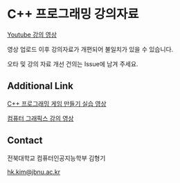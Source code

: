 # C++ 프로그래밍 강의자료

[Youtube 강의 영상](https://www.youtube.com/playlist?list=PLMcUoebWMS1nzhlx-NbD4KBGEP1UCUDF_)

영상 업로드 이후 강의자료가 개편되어 불일치가 있을 수 있습니다.

오타 및 강의 자료 개선 건의는 Issue에 남겨 주세요.

## Additional Link

[C++ 프로그래밍 게임 만들기 실습 영상](https://www.youtube.com/playlist?list=PLMcUoebWMS1muMsyLM6K7uGBIjzDKKUF-)

[컴퓨터 그래픽스 강의 영상](https://www.youtube.com/playlist?list=PLMcUoebWMS1kHmUqo7mKF4VW5nbLeewrz)

## Contact

전북대학교 컴퓨터인공지능학부 김형기

hk.kim@jbnu.ac.kr